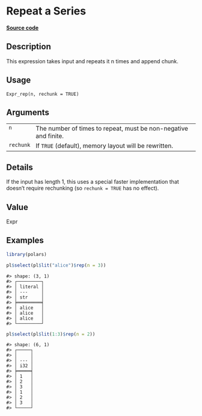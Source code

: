 

# Repeat a Series

[**Source code**](https://github.com/pola-rs/r-polars/tree/main/R/expr__expr.R#L3023)

## Description

This expression takes input and repeats it n times and append chunk.

## Usage

<pre><code class='language-R'>Expr_rep(n, rechunk = TRUE)
</code></pre>

## Arguments

<table>
<tr>
<td style="white-space: nowrap; font-family: monospace; vertical-align: top">
<code id="Expr_rep_:_n">n</code>
</td>
<td>
The number of times to repeat, must be non-negative and finite.
</td>
</tr>
<tr>
<td style="white-space: nowrap; font-family: monospace; vertical-align: top">
<code id="Expr_rep_:_rechunk">rechunk</code>
</td>
<td>
If <code>TRUE</code> (default), memory layout will be rewritten.
</td>
</tr>
</table>

## Details

If the input has length 1, this uses a special faster implementation
that doesn’t require rechunking (so <code>rechunk = TRUE</code> has no
effect).

## Value

Expr

## Examples

``` r
library(polars)

pl$select(pl$lit("alice")$rep(n = 3))
```

    #> shape: (3, 1)
    #> ┌─────────┐
    #> │ literal │
    #> │ ---     │
    #> │ str     │
    #> ╞═════════╡
    #> │ alice   │
    #> │ alice   │
    #> │ alice   │
    #> └─────────┘

``` r
pl$select(pl$lit(1:3)$rep(n = 2))
```

    #> shape: (6, 1)
    #> ┌─────┐
    #> │     │
    #> │ --- │
    #> │ i32 │
    #> ╞═════╡
    #> │ 1   │
    #> │ 2   │
    #> │ 3   │
    #> │ 1   │
    #> │ 2   │
    #> │ 3   │
    #> └─────┘
